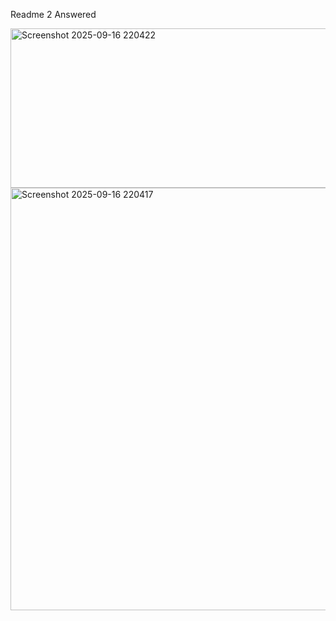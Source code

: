 
Readme 2 Answered

<img width="741" height="255" alt="Screenshot 2025-09-16 220422" src="https://github.com/user-attachments/assets/b297767d-4869-492d-89b3-487d61cf75db" />
<img width="1300" height="676" alt="Screenshot 2025-09-16 220417" src="https://github.com/user-attachments/assets/56874cc6-07d9-4410-83cb-96dcb172a67f" />
